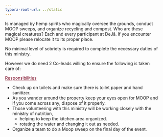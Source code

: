 ```yaml
---
typora-root-url: ../static
---
```


Is managed by hemp spirits who magically oversee the grounds, conduct MOOP sweeps, and organize recycling and compost.  Who are these magical creatures?  Each and every participant at DeJā. If you encounter MOOP please relocate it to its proper place.

No minimal level of sobriety is required to complete the necessary duties of this ministry.

However we do need 2 Co-leads willing to ensure the following is taken care of:


<span style="color:#77011e;"><u>Responsibilities</u></span>

- Check up on toilets and make sure there is toilet paper and hand sanitizer.
- As you wander around the property keep your eyes open for MOOP and if you come across any, dispose of it properly.
- Those volunteering with this ministry will be working closely with the ministry of nutrition,
  - helping to keep the kitchen area organized.
  - rotating the water and changing it out as needed.
- Organize a team to do a Moop sweep on the final day of the event.

